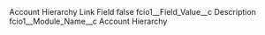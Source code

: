 <?xml version="1.0" encoding="UTF-8"?>
<CustomMetadata xmlns="http://soap.sforce.com/2006/04/metadata" xmlns:xsi="http://www.w3.org/2001/XMLSchema-instance" xmlns:xsd="http://www.w3.org/2001/XMLSchema">
    <label>Account Hierarchy Link Field</label>
    <protected>false</protected>
    <values>
        <field>fcio1__Field_Value__c</field>
        <value xsi:type="xsd:string">Description</value>
    </values>
    <values>
        <field>fcio1__Module_Name__c</field>
        <value xsi:type="xsd:string">Account Hierarchy</value>
    </values>
</CustomMetadata>

